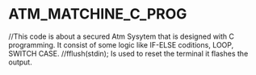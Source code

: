 # ATM_MATCHINE_C_PROG
//This code is about a secured Atm Sysytem that is designed with C programming. It consist of some logic like IF-ELSE coditions, LOOP, SWITCH CASE.
//fflush(stdin); Is used to reset the terminal it flashes the output.

